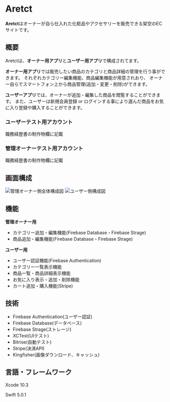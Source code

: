 # Aretct

**Aretct**はオーナーが自ら仕入れた化粧品やアクセサリーを販売できる架空のECサイトです。


## 概要
Aretctは、**オーナー用アプリ**と**ユーザー用アプリ**で構成されてます。

**オーナー用アプリ**では販売したい商品のカテゴリと商品詳細の管理を行う事ができます。
それぞれカテゴリー編集機能、商品編集機能が用意されおり、
オーナー自らでスマートフォン上から商品管理(追加・変更・削除)ができます。

**ユーザーアプリ**では、オーナーが追加・編集した商品を閲覧することができます。
また、ユーザーは新規会員登録 or ログインする事により選んだ商品をお気に入り登録や購入することができます。

### ユーザーテスト用アカウント
職務経歴書の制作物欄に記載

### 管理オーナーテスト用アカウント
職務経歴書の制作物欄に記載


## 画面構成
![管理オーナー側全体構成図](https://user-images.githubusercontent.com/27562468/66298770-38f6a880-e92d-11e9-84dc-115cdfb14e02.png)
![ユーザー側構成図](https://user-images.githubusercontent.com/27562468/66298789-42801080-e92d-11e9-99c9-bc77c2ff8989.png)


## 機能
**管理オーナー用**
* カテゴリー追加・編集機能(Firebase Database・Firebase Strage)
* 商品追加・編集機能(Firebase Database・Firebase Strage)

**ユーザー用**
* ユーザー認証機能(Firebase Authentication)
* カテゴリー一覧表示機能
* 商品一覧・商品詳細表示機能
* お気に入り表示・追加・削除機能
* カート追加・購入機能(Stripe)

## 技術
* Firebase Authentication(ユーザー認証)
* Firebase Database(データベース)
* Firebase Strage(ストレージ)
* XCTest(UIテスト)
* Bitrise(自動テスト)
* Stripe(決済API)
* Kingfisher(画像ダウンロード、キャッシュ)


## 言語・フレームワーク
Xcode 10.3

Swift 5.0.1

